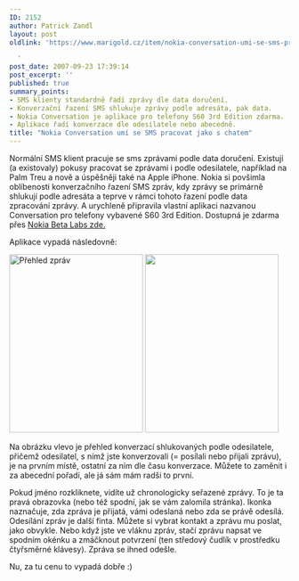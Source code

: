 ```yaml
---
ID: 2152
author: Patrick Zandl
layout: post
oldlink: 'https://www.marigold.cz/item/nokia-conversation-umi-se-sms-pracovat-jako-s-chatem

  '
post_date: 2007-09-23 17:39:14
post_excerpt: ''
published: true
summary_points:
- SMS klienty standardně řadí zprávy dle data doručení.
- Konverzační řazení SMS shlukuje zprávy podle adresáta, pak data.
- Nokia Conversation je aplikace pro telefony S60 3rd Edition zdarma.
- Aplikace řadí konverzace dle odesilatele nebo abecedně.
title: "Nokia Conversation umí se SMS pracovat jako s chatem"
---
```


Normální SMS klient pracuje se sms zprávami podle data doručení. Existují (a existovaly) pokusy pracovat se zprávami i podle odesilatele, například na Palm Treu a nově a úspěšněji také na Apple iPhone. Nokia si povšimla oblíbenosti konverzačního řazení SMS zpráv, kdy zprávy se primárně shlukují podle adresáta a teprve v rámci tohoto řazení podle data zpracování zprávy. A urychleně připravila vlastní aplikaci nazvanou Conversation pro telefony vybavené S60 3rd Edition. Dostupná je zdarma přes <a href="http://www.nokia.com/A4568203">Nokia Beta Labs zde.</a> 

Aplikace vypadá následovně:

<img src="http://www.marigold.cz/wp-content/conversation-prehled.jpg" width="240" height="320" alt="Přehled zpráv" title="Přehled zpráv" />
<img src="http://www.marigold.cz/wp-content/conversation-odesilana.jpg" width="240" height="320" alt="" title="" />

Na obrázku vlevo je přehled konverzací shlukovaných podle odesilatele, přičemž odesilatel, s nímž jste konverzovali (= posílali nebo přijali zprávu), je na prvním místě, ostatní za ním dle času konverzace. Můžete to zaměnit i za abecední pořadí, ale já sám mám radši to první. 

Pokud jméno rozkliknete, vidíte už chronologicky seřazené zprávy. To je ta pravá obrazovka (nebo též spodní, jak se vám zalomila stránka). Ikonka naznačuje, zda zpráva je přijatá, vámi odeslaná nebo zda se právě odesílá. Odesílání zpráv je další finta. Můžete si vybrat kontakt a zprávu mu poslat, jako obvykle. Nebo když jste ve vláknu zpráv, stačí zprávu napsat ve spodním okénku a zmáčknout potvrzení (ten středový čudlík v prostředku čtyřsměrné klávesy). Zpráva se ihned odešle. 

Nu, za tu cenu to vypadá dobře :)